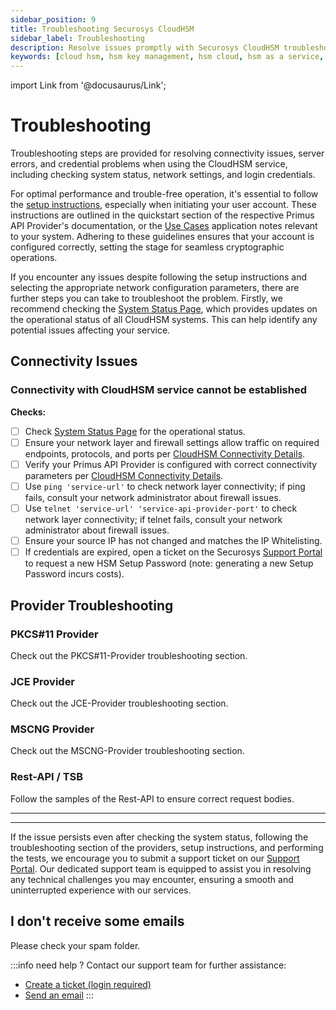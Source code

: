 ```yaml
---
sidebar_position: 9
title: Troubleshooting Securosys CloudHSM
sidebar_label: Troubleshooting
description: Resolve issues promptly with Securosys CloudHSM troubleshooting tips. Ensure reliable performance through correct setup and proactive system monitoring.
keywords: [cloud hsm, hsm key management, hsm cloud, hsm as a service, cloud based hsm, hsm digital signature, hsm services, hsm service, what is cloud hsm, hsm signing, hsm pki, hsm encryption, code signing hsm, hsm key, code signing service, hsm code signing, cloud code signing, cloud encryption key management, cloud hardware security module, cloudhsm vs kms, code signing certificate, key management hsm, microsoft encryption key management, hsm aws, document signing services, code signing, hsm providers, code signing as a service, aws cloudhsm documentation, hsm pricing]
---
```


import Link from '@docusaurus/Link';

# Troubleshooting

Troubleshooting steps are provided for resolving connectivity issues, server errors, and credential problems when using the CloudHSM service, including checking system status, network settings, and login credentials.


For optimal performance and trouble-free operation, it's essential to follow the [setup instructions](setup_instructions.md), especially when initiating your user account. These instructions are outlined in the quickstart section of the respective Primus API Provider's documentation, or the [Use Cases](/integrations) application notes relevant to your system. Adhering to these guidelines ensures that your account is configured correctly, setting the stage for seamless cryptographic operations.

If you encounter any issues despite following the setup instructions and selecting the appropriate network configuration parameters, there are further steps you can take to troubleshoot the problem. Firstly, we recommend checking the [System Status Page](https://status.cloudshsm.com/), which provides updates on the operational status of all CloudHSM systems. This can help identify any potential issues affecting your service.

## Connectivity Issues

### Connectivity with CloudHSM service cannot be established
**Checks:**

* [ ] Check [System Status Page](https://status.cloudshsm.com/) for the operational status.
* [ ] Ensure your network layer and firewall settings allow traffic on required endpoints, protocols, and ports per [CloudHSM Connectivity Details](../../connectivity-details/cloudhsm-connectivity-details).
* [ ] Verify your Primus API Provider is configured with correct connectivity parameters per [CloudHSM Connectivity Details](../../connectivity-details/cloudhsm-connectivity-details).
* [ ] Use `ping 'service-url'` to check network layer connectivity; if ping fails, consult your network administrator about firewall issues.
* [ ] Use `telnet 'service-url' 'service-api-provider-port'` to check network layer connectivity; if telnet fails, consult your network administrator about firewall issues.
* [ ] Ensure your source IP has not changed and matches the IP Whitelisting.
* [ ] If credentials are expired, open a ticket on the Securosys [Support Portal](https://support.securosys.com/) to request a new HSM Setup Password (note: generating a new Setup Password incurs costs).

## Provider Troubleshooting

<div className='about__cards'>
    <Link to='/pkcs/Tutorials/troubleshooting' className='about__card'>
        <div className='about__section_card'>
            <h3 className='about__header'>PKCS#11 Provider</h3>
            <p className='about__description'>
                Check out the PKCS#11-Provider troubleshooting section.
            </p>
        </div>
    </Link>
    <Link to='/jce/Tutorials/AllSamples' className='about__card'>
        <div className='about__section_card'>
            <h3 className='about__header'>JCE Provider</h3>
            <p className='about__description'>
            Check out the JCE-Provider troubleshooting section.
            </p>
        </div>
    </Link>
    <Link to='/mscng/Tutorial/KSP-utils' className='about__card'>
        <div className='about__section_card'>
            <h3 className='about__header'>MSCNG Provider</h3>
            <p className='about__description'>
            Check out the MSCNG-Provider troubleshooting section.
            </p>
        </div>
    </Link>
    <Link to='/tsb/category/tutorial' className='about__card'>
        <div className='about__section_card'>
            <h3 className='about__header'>Rest-API / TSB</h3>
            <p className='about__description'>
                Follow the samples of the Rest-API to ensure correct request bodies.
            </p>
        </div>
    </Link>
</div>

---
---

If the issue persists even after checking the system status, following the troubleshooting section of the providers, setup instructions, and performing the tests, we encourage you to submit a support ticket on our [Support Portal](https://support.securosys.com/). Our dedicated support team is equipped to assist you in resolving any technical challenges you may encounter, ensuring a smooth and uninterrupted experience with our services.


## I don't receive some emails

Please check your spam folder.

:::info need help ?
Contact our support team for further assistance:
+ [Create a ticket (login required)](https://support.securosys.com)
+ [Send an email](mailto:support@securosys.com)
:::